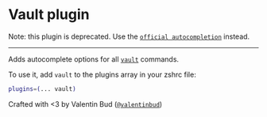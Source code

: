# Vault plugin

Note: this plugin is deprecated. Use the
[`official autocompletion`](https://www.vaultproject.io/docs/commands/index.html#autocompletion)
instead.

---

Adds autocomplete options for all [`vault`](https://www.vaultproject.io) commands.

To use it, add `vault` to the plugins array in your zshrc file:

```zsh
plugins=(... vault)
```

Crafted with <3 by Valentin Bud
([`@valentinbud`](https://twitter.com/valentinbud))
